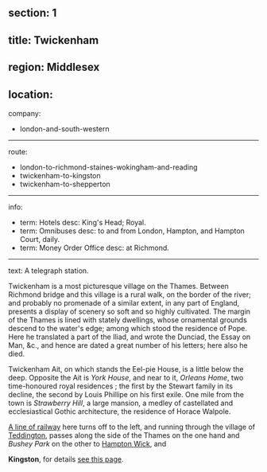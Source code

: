 section: 1
----
title: Twickenham
----
region: Middlesex
----
location: 
----
company:
- london-and-south-western
----
route:
- london-to-richmond-staines-wokingham-and-reading
- twickenham-to-kingston
- twickenham-to-shepperton
----
info:
- term: Hotels
  desc: King's Head; Royal.
- term: Omnibuses
  desc: to and from London, Hampton, and Hampton Court, daily.
- term: Money Order Office
  desc: at Richmond.
----
text: A telegraph station.

Twickenham is a most picturesque village on the Thames. Between Richmond bridge and this village is a rural walk, on the border of the river; and probably no promenade of a similar extent, in any part of England, presents a display of scenery so soft and so highly cultivated. The margin of the Thames is lined with stately dwellings, whose ornamental grounds descend to the water's edge; among which stood the residence of Pope. Here he translated a part of the Iliad, and wrote the Dunciad, the Essay on Man, &c., and hence are dated a great number of his letters; here also he died.

Twickenham Ait, on which stands the Eel-pie House, is a little below the deep. Opposite the Ait is *York House*, and near to it, *Orleans Home*, two time-honoured royal residences ; the first by the Stewart family in its decline, the second by Louis Phillipe on his first exile. One mile from the town is *Strawberry Hill*, a large mansion, a medley of castellated and ecclesiastical Gothic architecture, the residence of Horace Walpole.

[A line of railway](/routes/twickenham-to-kingston) here turns off to the left, and running through the village of [Teddington](/stations/teddington), passes along the side of the Thames on the one hand and *Bushey Park* on the other to [Hampton Wick](/stations/hampton-wick), and

**Kingston**, for details [see this page](/stations/kingston).
